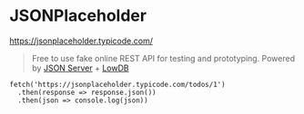 # JSONPlaceholder #

<https://jsonplaceholder.typicode.com/>

> Free to use fake online REST API for testing and prototyping.
> Powered by [JSON Server](https://github.com/typicode/json-server) + [LowDB](https://github.com/typicode/lowdb)

```
fetch('https://jsonplaceholder.typicode.com/todos/1')
  .then(response => response.json())
  .then(json => console.log(json))
```
